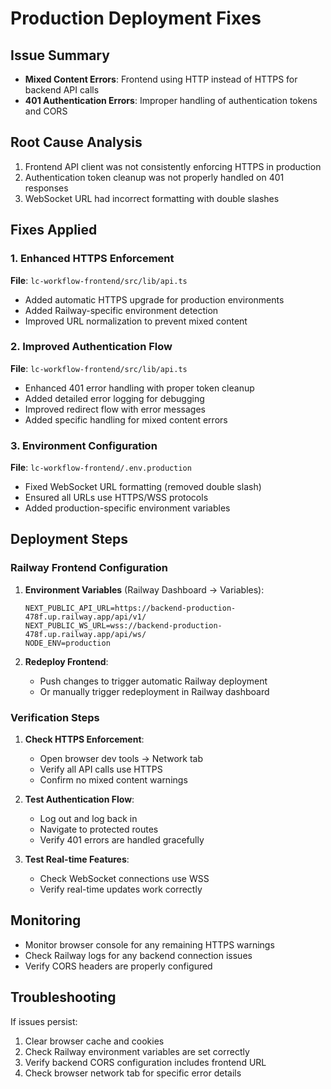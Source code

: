 # Production Deployment Fixes

## Issue Summary
- **Mixed Content Errors**: Frontend using HTTP instead of HTTPS for backend API calls
- **401 Authentication Errors**: Improper handling of authentication tokens and CORS

## Root Cause Analysis
1. Frontend API client was not consistently enforcing HTTPS in production
2. Authentication token cleanup was not properly handled on 401 responses
3. WebSocket URL had incorrect formatting with double slashes

## Fixes Applied

### 1. Enhanced HTTPS Enforcement
**File**: `lc-workflow-frontend/src/lib/api.ts`
- Added automatic HTTPS upgrade for production environments
- Added Railway-specific environment detection
- Improved URL normalization to prevent mixed content

### 2. Improved Authentication Flow
**File**: `lc-workflow-frontend/src/lib/api.ts`
- Enhanced 401 error handling with proper token cleanup
- Added detailed error logging for debugging
- Improved redirect flow with error messages
- Added specific handling for mixed content errors

### 3. Environment Configuration
**File**: `lc-workflow-frontend/.env.production`
- Fixed WebSocket URL formatting (removed double slash)
- Ensured all URLs use HTTPS/WSS protocols
- Added production-specific environment variables

## Deployment Steps

### Railway Frontend Configuration
1. **Environment Variables** (Railway Dashboard → Variables):
   ```
   NEXT_PUBLIC_API_URL=https://backend-production-478f.up.railway.app/api/v1/
   NEXT_PUBLIC_WS_URL=wss://backend-production-478f.up.railway.app/api/ws/
   NODE_ENV=production
   ```

2. **Redeploy Frontend**:
   - Push changes to trigger automatic Railway deployment
   - Or manually trigger redeployment in Railway dashboard

### Verification Steps
1. **Check HTTPS Enforcement**:
   - Open browser dev tools → Network tab
   - Verify all API calls use HTTPS
   - Confirm no mixed content warnings

2. **Test Authentication Flow**:
   - Log out and log back in
   - Navigate to protected routes
   - Verify 401 errors are handled gracefully

3. **Test Real-time Features**:
   - Check WebSocket connections use WSS
   - Verify real-time updates work correctly

## Monitoring
- Monitor browser console for any remaining HTTPS warnings
- Check Railway logs for any backend connection issues
- Verify CORS headers are properly configured

## Troubleshooting
If issues persist:
1. Clear browser cache and cookies
2. Check Railway environment variables are set correctly
3. Verify backend CORS configuration includes frontend URL
4. Check browser network tab for specific error details